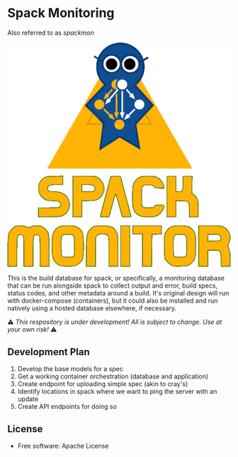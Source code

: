 # Spack Monitoring 

Also referred to as *spackmon*

![docs/images/spackmon-triangle-text-large.gif](docs/images/spackmon-triangle-text-large.gif)

This is the build database for spack, or specifically, a monitoring database
that can be run alongside spack to collect output and error, build specs,
status codes, and other metadata around a build. It's original design will run
with docker-compose (containers), but it could also be installed and run natively
using a hosted database elsewhere, if necessary.

⚠️ *This respository is under development! All is subject to change. Use at your own risk!* ⚠️

## Development Plan

1. Develop the base models for a spec
2. Get a working container orchestration (database and application)
3. Create endpoint for uploading simple spec (akin to cray's)
4. Identify locations in spack where we want to ping the server with an update
5. Create API endpoints for doing so

## License

 * Free software: Apache License

